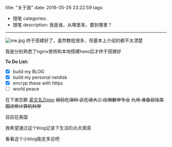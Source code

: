 title: "关于我"
date: 2016-05-26 23:22:59
tags:
- 随笔
categories:
- 随笔
description: 我是谁，从哪里来，要到哪里？
---
![me.jpg](https://ws2.sinaimg.cn/large/006Bv08bgw1f8yln2oby9j31400u0n1m.jpg)
终于搭建好了，虽然教程很多，但基本上介绍的都不太清楚

我是分别熟悉了nginx使用和本地搭建hexo后才终于搭建好

**To Do List:**

- [x] build my BLOG
- [x] build my personal netdisk
- [x] encryp these with https
- [ ] world peace

在下谢志鹏 [英文名Zippo](https://github.com/xzpjerry)
~~目前在深圳 正在读大二 应用数学专业~~
~~九月 准备前往美国进修计算机科学~~

目前在美国

我希望通过这个blog记录下生活的点点滴滴

看看这个小blog能走多远吧